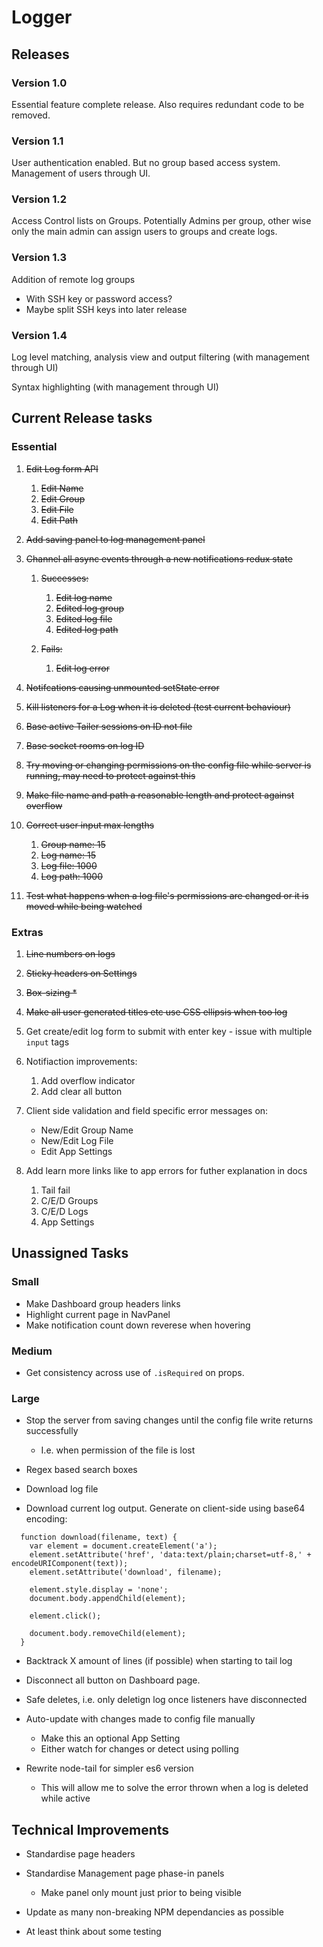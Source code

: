 



# Logger

## Releases

### Version 1.0

Essential feature complete release. Also requires redundant code to be removed.

### Version 1.1

User authentication enabled. But no group based access system. Management of users through UI.

### Version 1.2

Access Control lists on Groups. Potentially Admins per group, other wise only the main admin can assign users to groups and create logs.

### Version 1.3

Addition of remote log groups

- With SSH key or password access?
- Maybe split SSH keys into later release

### Version 1.4

Log level matching, analysis view and output filtering (with management through UI)

Syntax highlighting (with management through UI)





## Current Release tasks

### Essential

1. ~~Edit Log form API~~
   1. ~~Edit Name~~
   2. ~~Edit Group~~
   3. ~~Edit File~~
   4. ~~Edit Path~~


2. ~~Add saving panel to log management panel~~
3. ~~Channel all async events through a new notifications redux state~~
   1. ~~Successes:~~
        1. ~~Edit log name~~
        2. ~~Edited log group~~
        3. ~~Edited log file~~
        4. ~~Edited log path~~

   2. ~~Fails:~~
      1. ~~Edit log error~~
4. ~~Notifcations causing unmounted setState error~~
5. ~~Kill listeners for a Log when it is deleted (test current behaviour)~~
6. ~~Base active Tailer sessions on ID not file~~
7. ~~Base socket rooms on log ID~~
8. ~~Try moving or changing permissions on the config file while server is running, may need to protect against this~~
9. ~~Make file name and path a reasonable length and protect against overflow~~
10. ~~Correct user input max lengths~~
    1. ~~Group name: 15~~
    2. ~~Log name: 15~~
    3. ~~Log file: 1000~~
    4. ~~Log path: 1000~~
11. ~~Test what happens when a log file's permissions are changed or it is moved while being watched~~


### Extras

1. ~~Line numbers on logs~~
2. ~~Sticky headers on Settings~~
3. ~~Box-sizing *~~
4. ~~Make all user generated titles etc use CSS ellipsis when too log~~
5. Get create/edit log form to submit with enter key - issue with multiple` input` tags
6. Notifiaction improvements:
   1. Add overflow indicator
   2. Add clear all button


1. Client side validation and field specific error messages on:

   - New/Edit Group Name
   - New/Edit Log File
   - Edit App Settings
2. Add learn more links like to app errors for futher explanation in docs
   1. Tail fail
   2. C/E/D Groups
   3. C/E/D Logs
   4. App Settings







## Unassigned Tasks

### Small

- Make Dashboard group headers links
- Highlight current page in NavPanel
- Make notification count down reverese when hovering

### Medium

- Get consistency across use of `.isRequired` on props.

### Large

- Stop the server from saving changes until the config file write returns successfully
  - I.e. when permission of the file is lost


- Regex based search boxes


- Download log file


- Download current log output. Generate on client-side using base64 encoding:

```
  function download(filename, text) {
    var element = document.createElement('a');
    element.setAttribute('href', 'data:text/plain;charset=utf-8,' + encodeURIComponent(text));
    element.setAttribute('download', filename);

    element.style.display = 'none';
    document.body.appendChild(element);

    element.click();

    document.body.removeChild(element);
  }
```

- Backtrack X amount of lines (if possible) when starting to tail log


- Disconnect all button on Dashboard page.
- Safe deletes, i.e. only deletign log once listeners have disconnected
- Auto-update with changes made to config file manually
  - Make this an optional App Setting
  - Either watch for changes or detect using polling


- Rewrite node-tail for simpler es6 version
  - This will allow me to solve the error thrown when a log is deleted while active






## Technical Improvements

- Standardise page headers

- Standardise Management page phase-in panels

  - Make panel only mount just prior to being visible



- Update as many non-breaking NPM dependancies as possible

- At least think about some testing

  ​
